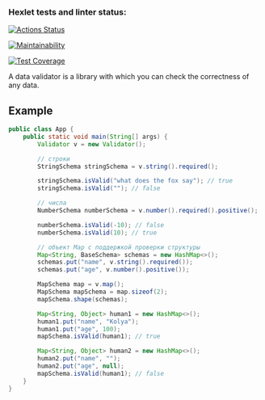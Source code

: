 ### Hexlet tests and linter status:
[![Actions Status](https://github.com/honest-niceman/java-project-78/workflows/hexlet-check/badge.svg)](https://github.com/honest-niceman/java-project-78/actions)

[![Maintainability](https://api.codeclimate.com/v1/badges/8d08dbb3857c9359ab9a/maintainability)](https://codeclimate.com/github/honest-niceman/java-project-78/maintainability)

[![Test Coverage](https://api.codeclimate.com/v1/badges/8d08dbb3857c9359ab9a/test_coverage)](https://codeclimate.com/github/honest-niceman/java-project-78/test_coverage)

A data validator is a library with which you can check the correctness of any data.

## Example

```java
public class App {
    public static void main(String[] args) {
        Validator v = new Validator();

        // строки
        StringSchema stringSchema = v.string().required();

        stringSchema.isValid("what does the fox say"); // true
        stringSchema.isValid(""); // false

        // числа
        NumberSchema numberSchema = v.number().required().positive();

        numberSchema.isValid(-10); // false
        numberSchema.isValid(10); // true

        // объект Map с поддержкой проверки структуры
        Map<String, BaseSchema> schemas = new HashMap<>();
        schemas.put("name", v.string().required());
        schemas.put("age", v.number().positive());

        MapSchema map = v.map();
        MapSchema mapSchema = map.sizeof(2);
        mapSchema.shape(schemas);

        Map<String, Object> human1 = new HashMap<>();
        human1.put("name", "Kolya");
        human1.put("age", 100);
        mapSchema.isValid(human1); // true

        Map<String, Object> human2 = new HashMap<>();
        human2.put("name", "");
        human2.put("age", null);
        mapSchema.isValid(human1); // false
    }
}
```
